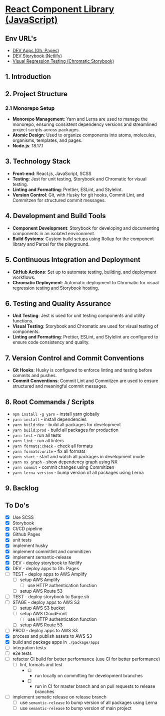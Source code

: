 # [React Component Library (JavaScript)](https://paulalexserban.github.io/prj--reactjs-component-lib/)

## Env URL's

-   [DEV Apps (Gh. Pages)](https://paulalexserban.github.io/prj--reactjs-component-lib/)
-   [DEV Storybook (Netlify)](https://dev-prj-reactjs-component-lib.netlify.app)
-   [Visual Regression Testing (Chromatic Storybook)](https://www.chromatic.com/builds?appId=65377a1a1bdfa753f1c280b8)

## 1. Introduction

## 2. Project Structure

### 2.1 Monorepo Setup

-   **Monorepo Management**: Yarn and Lerna are used to manage the monorepo, ensuring consistent dependency versions and streamlined project scripts across packages.
-   **Atomic Design**: Used to organize components into atoms, molecules, organisms, templates, and pages.
-   **Node.js**: 18.17.1

## 3. Technology Stack

-   **Front-end**: React.js, JavaScript, SCSS
-   **Testing**: Jest for unit testing, Storybook and Chromatic for visual testing.
-   **Linting and Formatting**: Prettier, ESLint, and Stylelint.
-   **Version Control**: Git, with Husky for git hooks, Commit Lint, and Commitzen for structured commit messages.

## 4. Development and Build Tools

-   **Component Development**: Storybook for developing and documenting components in an isolated environment.
-   **Build Systems**: Custom build setups using Rollup for the component library and Parcel for the playground.

## 5. Continuous Integration and Deployment

-   **GitHub Actions**: Set up to automate testing, building, and deployment workflows.
-   **Chromatic Deployment**: Automatic deployment to Chromatic for visual regression testing and Storybook hosting.

## 6. Testing and Quality Assurance

-   **Unit Testing**: Jest is used for unit testing components and utility functions.
-   **Visual Testing**: Storybook and Chromatic are used for visual testing of components.
-   **Linting and Formatting**: Prettier, ESLint, and Stylelint are configured to ensure code consistency and quality.

## 7. Version Control and Commit Conventions

-   **Git Hooks**: Husky is configured to enforce linting and testing before commits and pushes.
-   **Commit Conventions**: Commit Lint and Commitzen are used to ensure structured and meaningful commit messages.

## 8. Root Commands / Scripts

-   `npm install -g yarn` - install yarn globally
-   `yarn install` - install dependencies
-   `yarn build:dev` - build all packages for development
-   `yarn build:prod` - build all packages for production
-   `yarn test` - run all tests
-   `yarn lint` - run all linters
-   `yarn formats:check` - check all formats
-   `yarn formats:write` - fix all formats
-   `yarn start` - start and watch all packages in development mode
-   `yarn nx graph` - show dependency graph using NX
-   `yarn commit` - commit changes using Commitizen
-   `yarn lerna version` - bump version of all packages using Lerna

## 9. Backlog

## To Do's

-   [x] Use SCSS
-   [x] Storybook
-   [x] CI/CD pipeline
-   [x] Github Pages
-   [x] unit tests
-   [x] implement husky
-   [x] implement commitlint and commitizen
-   [x] implement semantic-release
-   [x] DEV - deploy storybook to Netlify
-   [x] DEV - deploy apps to Gh. Pages
-   [ ] TEST - deploy apps to AWS Amplify
    -   [ ] setup AWS Amplify
        -   [ ] use HTTP authentication function
    -   [ ] setup AWS Route 53
-   [ ] TEST - deploy storybook to Surge.sh
-   [ ] STAGE - deploy apps to AWS S3
    -   [ ] setup AWS S3 bucket
    -   [ ] setup AWS CloudFront
        -   [ ] use HTTP authentication function
    -   [ ] setup AWS Route 53
-   [ ] PROD - deploy apps to AWS S3
-   [x] process and publish assets to AWS S3
-   [x] build and package apps in `./package/apps`
-   [ ] integration tests
-   [ ] e2e tests
-   [ ] refactor CI build for better performance (use CI for better performance)
    -   [ ] lint, formats and test
        -   [ ] -   run locally on committing for development branches
        -   [ ] -   run in CI for master branch and on pull requests to release branches
-   [ ] implement sematic release on release branch
    -   [ ] use `semantic-release` to bump version of all packages using Lerna
    -   [ ] use `semantic-release` to bump version of main project
